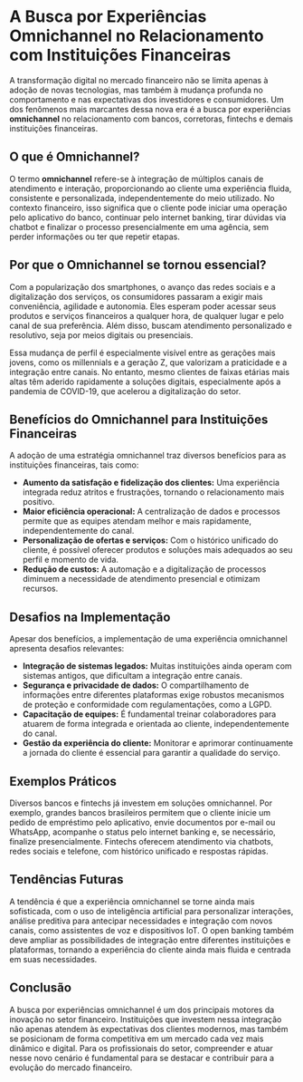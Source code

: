 # A Busca por Experiências Omnichannel no Relacionamento com Instituições Financeiras

A transformação digital no mercado financeiro não se limita apenas à adoção de novas tecnologias, mas também à mudança profunda no comportamento e nas expectativas dos investidores e consumidores. Um dos fenômenos mais marcantes dessa nova era é a busca por experiências **omnichannel** no relacionamento com bancos, corretoras, fintechs e demais instituições financeiras.

## O que é Omnichannel?

O termo **omnichannel** refere-se à integração de múltiplos canais de atendimento e interação, proporcionando ao cliente uma experiência fluida, consistente e personalizada, independentemente do meio utilizado. No contexto financeiro, isso significa que o cliente pode iniciar uma operação pelo aplicativo do banco, continuar pelo internet banking, tirar dúvidas via chatbot e finalizar o processo presencialmente em uma agência, sem perder informações ou ter que repetir etapas.

## Por que o Omnichannel se tornou essencial?

Com a popularização dos smartphones, o avanço das redes sociais e a digitalização dos serviços, os consumidores passaram a exigir mais conveniência, agilidade e autonomia. Eles esperam poder acessar seus produtos e serviços financeiros a qualquer hora, de qualquer lugar e pelo canal de sua preferência. Além disso, buscam atendimento personalizado e resolutivo, seja por meios digitais ou presenciais.

Essa mudança de perfil é especialmente visível entre as gerações mais jovens, como os millennials e a geração Z, que valorizam a praticidade e a integração entre canais. No entanto, mesmo clientes de faixas etárias mais altas têm aderido rapidamente a soluções digitais, especialmente após a pandemia de COVID-19, que acelerou a digitalização do setor.

## Benefícios do Omnichannel para Instituições Financeiras

A adoção de uma estratégia omnichannel traz diversos benefícios para as instituições financeiras, tais como:

- **Aumento da satisfação e fidelização dos clientes:** Uma experiência integrada reduz atritos e frustrações, tornando o relacionamento mais positivo.
- **Maior eficiência operacional:** A centralização de dados e processos permite que as equipes atendam melhor e mais rapidamente, independentemente do canal.
- **Personalização de ofertas e serviços:** Com o histórico unificado do cliente, é possível oferecer produtos e soluções mais adequados ao seu perfil e momento de vida.
- **Redução de custos:** A automação e a digitalização de processos diminuem a necessidade de atendimento presencial e otimizam recursos.

## Desafios na Implementação

Apesar dos benefícios, a implementação de uma experiência omnichannel apresenta desafios relevantes:

- **Integração de sistemas legados:** Muitas instituições ainda operam com sistemas antigos, que dificultam a integração entre canais.
- **Segurança e privacidade de dados:** O compartilhamento de informações entre diferentes plataformas exige robustos mecanismos de proteção e conformidade com regulamentações, como a LGPD.
- **Capacitação de equipes:** É fundamental treinar colaboradores para atuarem de forma integrada e orientada ao cliente, independentemente do canal.
- **Gestão da experiência do cliente:** Monitorar e aprimorar continuamente a jornada do cliente é essencial para garantir a qualidade do serviço.

## Exemplos Práticos

Diversos bancos e fintechs já investem em soluções omnichannel. Por exemplo, grandes bancos brasileiros permitem que o cliente inicie um pedido de empréstimo pelo aplicativo, envie documentos por e-mail ou WhatsApp, acompanhe o status pelo internet banking e, se necessário, finalize presencialmente. Fintechs oferecem atendimento via chatbots, redes sociais e telefone, com histórico unificado e respostas rápidas.

## Tendências Futuras

A tendência é que a experiência omnichannel se torne ainda mais sofisticada, com o uso de inteligência artificial para personalizar interações, análise preditiva para antecipar necessidades e integração com novos canais, como assistentes de voz e dispositivos IoT. O open banking também deve ampliar as possibilidades de integração entre diferentes instituições e plataformas, tornando a experiência do cliente ainda mais fluida e centrada em suas necessidades.

## Conclusão

A busca por experiências omnichannel é um dos principais motores da inovação no setor financeiro. Instituições que investem nessa integração não apenas atendem às expectativas dos clientes modernos, mas também se posicionam de forma competitiva em um mercado cada vez mais dinâmico e digital. Para os profissionais do setor, compreender e atuar nesse novo cenário é fundamental para se destacar e contribuir para a evolução do mercado financeiro.